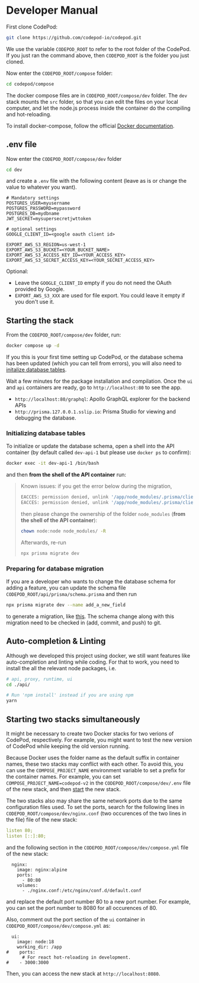 # Developer Manual

First clone CodePod:

```bash
git clone https://github.com/codepod-io/codepod.git
```

We use the variable `CODEPOD_ROOT` to refer to the root folder of the CodePod.
If you just ran the command above, then `CODEPOD_ROOT` is the folder you just cloned.

Now enter the `CODEPOD_ROOT/compose` folder:

```bash
cd codepod/compose
```

The docker compose files are in `CODEPOD_ROOT/compose/dev` folder. The `dev` stack mounts the
`src` folder, so that you can edit the files on your local computer, and let the
node.js process inside the container do the compiling and hot-reloading.

To install docker-compose, follow the official [Docker documentation](https://docs.docker.com/compose/install/linux/).

## .env file

Now enter the `CODEPOD_ROOT/compose/dev` folder

```bash
cd dev
```

and create a `.env` file with the following content (leave as is or change the value to
whatever you want).

```properties
# Mandatory settings
POSTGRES_USER=myusername
POSTGRES_PASSWORD=mypassword
POSTGRES_DB=mydbname
JWT_SECRET=mysupersecretjwttoken

# optional settings
GOOGLE_CLIENT_ID=<google oauth client id>

EXPORT_AWS_S3_REGION=us-west-1
EXPORT_AWS_S3_BUCKET=<YOUR_BUCKET_NAME>
EXPORT_AWS_S3_ACCESS_KEY_ID=<YOUR_ACCESS_KEY>
EXPORT_AWS_S3_SECRET_ACCESS_KEY=<YOUR_SECRET_ACCESS_KEY>
```

Optional:

- Leave the `GOOGLE_CLIENT_ID` empty if you do not need the OAuth provided by Google.
- `EXPORT_AWS_S3_XXX` are used for file export. You could leave it empty if you don't use it.

## Starting the stack

From the `CODEPOD_ROOT/compose/dev` folder, run:

```bash
docker compose up -d
```

If you this is your first time setting up CodePod, or the database schema has been updated (which you can tell from errors), you will also need to [initalize database tables](#initializing-the-database).

Wait a few minutes for the package installation and compilation. Once the `ui` and
`api` containers are ready, go to `http://localhost:80` to see the app.

- `http://localhost:80/graphql`: Apollo GraphQL explorer for the backend APIs
- `http://prisma.127.0.0.1.sslip.io`: Prisma Studio for viewing and debugging the database.

### Initializing database tables

To initialize or update the database schema, open a shell into the API container (by default called `dev-api-1` but please use `docker ps` to confirm):

```bash
docker exec -it dev-api-1 /bin/bash
```

and then **from the shell of the API container** run:

> Known issues: if you get the error below during the migration,
>
> ```bash
> EACCES: permission denied, unlink '/app/node_modules/.prisma/client/index.js'
> EACCES: permission denied, unlink '/app/node_modules/.prisma/client/index.js'
> ```
>
> then please change the ownership of the folder `node_modules` (**from the shell of the API container**):
>
> ```bash
> chown node:node node_modules/ -R
> ```
>
> Afterwards, re-run
>
> ```bash
> npx prisma migrate dev
> ```

### Preparing for database migration

If you are a developer who wants to change the database schema for adding a feature, you can update the schema file `CODEPOD_ROOT/api/prisma/schema.prisma` and then run

```bash
npx prisma migrate dev --name add_a_new_field
```

to generate a migration, like [this](https://github.com/codepod-io/codepod/blob/main/api/prisma/migrations/20230223102734_add_updated_at/migration.sql).
The schema change along with this migration need to be checked in (add, commit, and push) to git.

## Auto-completion & Linting

Although we developed this project using docker, we still want features like auto-completion and linting while coding. For that to work, you need to install the all the relevant node packages, i.e.

```bash
# api, proxy, runtime, ui
cd ./api/

# Run 'npm install' instead if you are using npm
yarn
```

## Starting two stacks simultaneously

It might be necessary to create two Docker stacks for two verions of CodePod, respectively. For example, you might want to test the new version of CodePod while keeping the old version running.

Because Docker uses the folder name as the default suffix in container names, these two stacks may conflict with each other. To avoid this, you can use the `COMPOSE_PROJECT_NAME` environment variable to set a prefix for the container names. For example, you can set `COMPOSE_PROJECT_NAME=codepod-v2` in the `CODEPOD_ROOT/compose/dev/.env` file of the new stack, and then [start](#starting-the-stack) the new stack.

The two stacks also may share the same network ports due to the same configuration files used. To set the ports, search for the following lines in `CODEPOD_ROOT/compose/dev/nginx.conf` (two occurences of the two lines in the file) file of the new stack:

```yaml
listen 80;
listen [::]:80;
```

and the following section in the `CODEPOD_ROOT/compose/dev/compose.yml` file of the new stack:

```
  nginx:
    image: nginx:alpine
    ports:
      - 80:80
    volumes:
      - ./nginx.conf:/etc/nginx/conf.d/default.conf
```

and replace the default port number 80 to a new port number. For example, you can set the port number to 8080 for all occurences of 80.

Also, comment out the port section of the `ui` container in `CODEPOD_ROOT/compose/dev/compose.yml` as:

```
  ui:
    image: node:18
    working_dir: /app
#    ports:
      # For react hot-reloading in development.
#    - 3000:3000
```

Then, you can access the new stack at `http://localhost:8080`.
